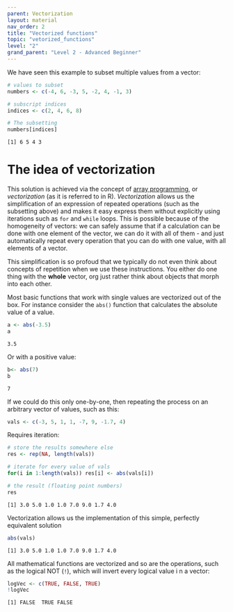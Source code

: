 ```yaml
---
parent: Vectorization 
layout: material 
nav_order: 2
title: "Vectorized functions" 
topic: "vetorized_functions"
level: "2"
grand_parent: "Level 2 - Advanced Beginner"
---
```


We have seen this example to subset multiple values from a vector:

```R 
# values to subset
numbers <- c(-4, 6, -3, 5, -2, 4, -1, 3)

# subscript indices
indices <- c(2, 4, 6, 8)

# The subsetting
numbers[indices]
```
```
[1] 6 5 4 3
```

# The idea of vectorization

This solution is achieved via the concept of [array programming](https://en.wikipedia.org/wiki/Array_programming), or *vectorization* (as it is referred to in R). *Vectorization* allows us the simplification of an expression of repeated operations (such as the subsetting above) and makes it easy express them without explicitly using iterations such as `for` and `while` loops. This is possible because of the homogeneity of vectors: we can safely assume that if a calculation can be done with one element of the vector, we can do it with all of them - and just automatically repeat every operation that you can do with one value, with all elements of a vector. 

This simplification is so profoud that we typically do not even think about concepts of repetition when we use these instructions. You either do one thing with the **whole** vector, org just rather think about objects that morph into each other. 

Most basic functions that work with single values are vectorized out of the box. For instance consider the `abs()` function that calculates the absolute value of a value. 


```R
a <- abs(-3.5)
a
```
```
3.5
```

Or with a positive value:


```R
b<- abs(7)
b
```
```
7
```

If we could do this only one-by-one, then repeating the process on an arbitrary vector of values, such as this:

```R
vals <- c(-3, 5, 1, 1, -7, 9, -1.7, 4)
```

Requires iteration:

```R
# store the results somewhere else
res <- rep(NA, length(vals))

# iterate for every value of vals
for(i in 1:length(vals)) res[i] <- abs(vals[i])

# the result (floating point numbers)
res
```
```
[1] 3.0 5.0 1.0 1.0 7.0 9.0 1.7 4.0
```

Vectorization allows us the implementation of this simple, perfectly equivalent solution

```R
abs(vals)
```
```
[1] 3.0 5.0 1.0 1.0 7.0 9.0 1.7 4.0
```

All mathematical functions are vectorized and so are the operations, such as the logical NOT (`!`), which will invert every logical value i n a vector:

```R
logVec <- c(TRUE, FALSE, TRUE)
!logVec
```
```
[1] FALSE  TRUE FALSE
```

